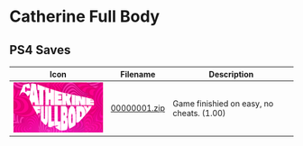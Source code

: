 # Catherine Full Body

## PS4 Saves

| Icon | Filename | Description |
|------|----------|-------------|
| ![Catherine Full Body](icon0.png) | [00000001.zip](00000001.zip) | Game finishied on easy, no cheats. (1.00) |
